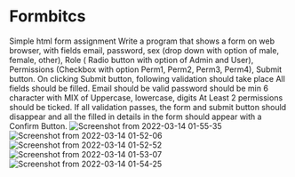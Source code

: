 # Formbitcs

Simple html form assignment
Write a program that shows a form on web browser, with fields email, password, sex (drop down with option of male, female, other), Role ( Radio button with option of Admin and User), Permissions (Checkbox with option Perm1, Perm2, Perm3, Perm4), Submit button.
On clicking Submit button, following validation should take place
All fields should be filled.
Email should be valid
password should be min 6 character with MIX of Uppercase, lowercase, digits
At Least 2 permissions should be ticked.
If all validation passes, the form and submit button should disappear and all the filled in details in the form should appear with a Confirm Button.
![Screenshot from 2022-03-14 01-55-35](https://user-images.githubusercontent.com/48815608/158077850-98308ebd-8e6f-46b3-ba93-da48f1739d13.png)
![Screenshot from 2022-03-14 01-52-06](https://user-images.githubusercontent.com/48815608/158077869-b80f6a66-d828-46ce-ab34-4e0611cba1c2.png)
![Screenshot from 2022-03-14 01-52-52](https://user-images.githubusercontent.com/48815608/158077874-1da5191a-a171-4a97-bc38-832ff60346bd.png)
![Screenshot from 2022-03-14 01-53-07](https://user-images.githubusercontent.com/48815608/158077878-9cd901e4-2e41-46df-8b58-9b22f3065f9a.png)
![Screenshot from 2022-03-14 01-54-25](https://user-images.githubusercontent.com/48815608/158077883-9d879b6f-d249-4a22-a00c-91478274b9c2.png)
